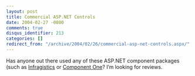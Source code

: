 ```yaml
---
layout: post
title: Commercial ASP.NET Controls
date: 2004-02-27 -0800
comments: true
disqus_identifier: 213
categories: []
redirect_from: "/archive/2004/02/26/commercial-asp-net-controls.aspx/"
---
```


Has anyone out there used any of these ASP.NET component packages (such
as [Infragistics](http://www.infragistics.com/ "Infragistics") or
[Component
One](http://www.componentone.com/default.aspx "Component One")? I’m
looking for reviews.

